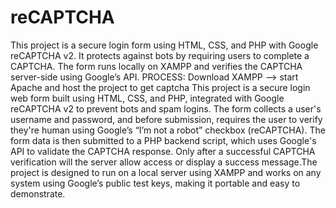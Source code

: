 # reCAPTCHA
This project is a secure login form using HTML, CSS, and PHP with Google reCAPTCHA v2. It protects against bots by requiring users to complete a CAPTCHA. The form runs locally on XAMPP and verifies the CAPTCHA server-side using Google’s API.
PROCESS:
Download XAMPP --> start Apache and host the project to get captcha 
This project is a secure login web form built using HTML, CSS, and PHP, integrated with Google reCAPTCHA v2 to prevent bots and spam logins. The form collects a user's username and password, and before submission, requires the user to verify they're human using Google’s “I’m not a robot” checkbox (reCAPTCHA). The form data is then submitted to a PHP backend script, which uses Google's API to validate the CAPTCHA response. Only after a successful CAPTCHA verification will the server allow access or display a success message.The project is designed to run on a local server using XAMPP and works on any system using Google’s public test keys, making it portable and easy to demonstrate.
